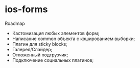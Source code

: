 ios-forms
=========


Roadmap

- Кастомизация любых элементов форм;
- Написание common объекта с кэшированием выборки;
- Плагин для sticky blocks;
- Галерея/Слайдер;
- Отложенный подгрузчик;
- Подключение социальных плагинов;
